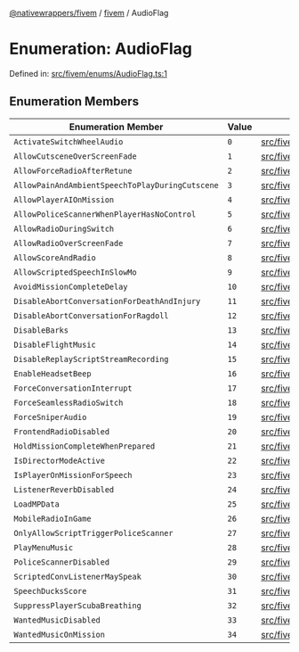 [@nativewrappers/fivem](../../README.md) / [fivem](../README.md) / AudioFlag

# Enumeration: AudioFlag

Defined in: [src/fivem/enums/AudioFlag.ts:1](https://github.com/nativewrappers/fivem/blob/b9a4f02a0f902a29cccc3c350b3c8379abeb4a1b/src/fivem/enums/AudioFlag.ts#L1)

## Enumeration Members

| Enumeration Member | Value | Defined in |
| ------ | ------ | ------ |
| <a id="activateswitchwheelaudio"></a> `ActivateSwitchWheelAudio` | `0` | [src/fivem/enums/AudioFlag.ts:2](https://github.com/nativewrappers/fivem/blob/b9a4f02a0f902a29cccc3c350b3c8379abeb4a1b/src/fivem/enums/AudioFlag.ts#L2) |
| <a id="allowcutsceneoverscreenfade"></a> `AllowCutsceneOverScreenFade` | `1` | [src/fivem/enums/AudioFlag.ts:3](https://github.com/nativewrappers/fivem/blob/b9a4f02a0f902a29cccc3c350b3c8379abeb4a1b/src/fivem/enums/AudioFlag.ts#L3) |
| <a id="allowforceradioafterretune"></a> `AllowForceRadioAfterRetune` | `2` | [src/fivem/enums/AudioFlag.ts:4](https://github.com/nativewrappers/fivem/blob/b9a4f02a0f902a29cccc3c350b3c8379abeb4a1b/src/fivem/enums/AudioFlag.ts#L4) |
| <a id="allowpainandambientspeechtoplayduringcutscene"></a> `AllowPainAndAmbientSpeechToPlayDuringCutscene` | `3` | [src/fivem/enums/AudioFlag.ts:5](https://github.com/nativewrappers/fivem/blob/b9a4f02a0f902a29cccc3c350b3c8379abeb4a1b/src/fivem/enums/AudioFlag.ts#L5) |
| <a id="allowplayeraionmission"></a> `AllowPlayerAIOnMission` | `4` | [src/fivem/enums/AudioFlag.ts:6](https://github.com/nativewrappers/fivem/blob/b9a4f02a0f902a29cccc3c350b3c8379abeb4a1b/src/fivem/enums/AudioFlag.ts#L6) |
| <a id="allowpolicescannerwhenplayerhasnocontrol"></a> `AllowPoliceScannerWhenPlayerHasNoControl` | `5` | [src/fivem/enums/AudioFlag.ts:7](https://github.com/nativewrappers/fivem/blob/b9a4f02a0f902a29cccc3c350b3c8379abeb4a1b/src/fivem/enums/AudioFlag.ts#L7) |
| <a id="allowradioduringswitch"></a> `AllowRadioDuringSwitch` | `6` | [src/fivem/enums/AudioFlag.ts:8](https://github.com/nativewrappers/fivem/blob/b9a4f02a0f902a29cccc3c350b3c8379abeb4a1b/src/fivem/enums/AudioFlag.ts#L8) |
| <a id="allowradiooverscreenfade"></a> `AllowRadioOverScreenFade` | `7` | [src/fivem/enums/AudioFlag.ts:9](https://github.com/nativewrappers/fivem/blob/b9a4f02a0f902a29cccc3c350b3c8379abeb4a1b/src/fivem/enums/AudioFlag.ts#L9) |
| <a id="allowscoreandradio"></a> `AllowScoreAndRadio` | `8` | [src/fivem/enums/AudioFlag.ts:10](https://github.com/nativewrappers/fivem/blob/b9a4f02a0f902a29cccc3c350b3c8379abeb4a1b/src/fivem/enums/AudioFlag.ts#L10) |
| <a id="allowscriptedspeechinslowmo"></a> `AllowScriptedSpeechInSlowMo` | `9` | [src/fivem/enums/AudioFlag.ts:11](https://github.com/nativewrappers/fivem/blob/b9a4f02a0f902a29cccc3c350b3c8379abeb4a1b/src/fivem/enums/AudioFlag.ts#L11) |
| <a id="avoidmissioncompletedelay"></a> `AvoidMissionCompleteDelay` | `10` | [src/fivem/enums/AudioFlag.ts:12](https://github.com/nativewrappers/fivem/blob/b9a4f02a0f902a29cccc3c350b3c8379abeb4a1b/src/fivem/enums/AudioFlag.ts#L12) |
| <a id="disableabortconversationfordeathandinjury"></a> `DisableAbortConversationForDeathAndInjury` | `11` | [src/fivem/enums/AudioFlag.ts:13](https://github.com/nativewrappers/fivem/blob/b9a4f02a0f902a29cccc3c350b3c8379abeb4a1b/src/fivem/enums/AudioFlag.ts#L13) |
| <a id="disableabortconversationforragdoll"></a> `DisableAbortConversationForRagdoll` | `12` | [src/fivem/enums/AudioFlag.ts:14](https://github.com/nativewrappers/fivem/blob/b9a4f02a0f902a29cccc3c350b3c8379abeb4a1b/src/fivem/enums/AudioFlag.ts#L14) |
| <a id="disablebarks"></a> `DisableBarks` | `13` | [src/fivem/enums/AudioFlag.ts:15](https://github.com/nativewrappers/fivem/blob/b9a4f02a0f902a29cccc3c350b3c8379abeb4a1b/src/fivem/enums/AudioFlag.ts#L15) |
| <a id="disableflightmusic"></a> `DisableFlightMusic` | `14` | [src/fivem/enums/AudioFlag.ts:16](https://github.com/nativewrappers/fivem/blob/b9a4f02a0f902a29cccc3c350b3c8379abeb4a1b/src/fivem/enums/AudioFlag.ts#L16) |
| <a id="disablereplayscriptstreamrecording"></a> `DisableReplayScriptStreamRecording` | `15` | [src/fivem/enums/AudioFlag.ts:17](https://github.com/nativewrappers/fivem/blob/b9a4f02a0f902a29cccc3c350b3c8379abeb4a1b/src/fivem/enums/AudioFlag.ts#L17) |
| <a id="enableheadsetbeep"></a> `EnableHeadsetBeep` | `16` | [src/fivem/enums/AudioFlag.ts:18](https://github.com/nativewrappers/fivem/blob/b9a4f02a0f902a29cccc3c350b3c8379abeb4a1b/src/fivem/enums/AudioFlag.ts#L18) |
| <a id="forceconversationinterrupt"></a> `ForceConversationInterrupt` | `17` | [src/fivem/enums/AudioFlag.ts:19](https://github.com/nativewrappers/fivem/blob/b9a4f02a0f902a29cccc3c350b3c8379abeb4a1b/src/fivem/enums/AudioFlag.ts#L19) |
| <a id="forceseamlessradioswitch"></a> `ForceSeamlessRadioSwitch` | `18` | [src/fivem/enums/AudioFlag.ts:20](https://github.com/nativewrappers/fivem/blob/b9a4f02a0f902a29cccc3c350b3c8379abeb4a1b/src/fivem/enums/AudioFlag.ts#L20) |
| <a id="forcesniperaudio"></a> `ForceSniperAudio` | `19` | [src/fivem/enums/AudioFlag.ts:21](https://github.com/nativewrappers/fivem/blob/b9a4f02a0f902a29cccc3c350b3c8379abeb4a1b/src/fivem/enums/AudioFlag.ts#L21) |
| <a id="frontendradiodisabled"></a> `FrontendRadioDisabled` | `20` | [src/fivem/enums/AudioFlag.ts:22](https://github.com/nativewrappers/fivem/blob/b9a4f02a0f902a29cccc3c350b3c8379abeb4a1b/src/fivem/enums/AudioFlag.ts#L22) |
| <a id="holdmissioncompletewhenprepared"></a> `HoldMissionCompleteWhenPrepared` | `21` | [src/fivem/enums/AudioFlag.ts:23](https://github.com/nativewrappers/fivem/blob/b9a4f02a0f902a29cccc3c350b3c8379abeb4a1b/src/fivem/enums/AudioFlag.ts#L23) |
| <a id="isdirectormodeactive"></a> `IsDirectorModeActive` | `22` | [src/fivem/enums/AudioFlag.ts:24](https://github.com/nativewrappers/fivem/blob/b9a4f02a0f902a29cccc3c350b3c8379abeb4a1b/src/fivem/enums/AudioFlag.ts#L24) |
| <a id="isplayeronmissionforspeech"></a> `IsPlayerOnMissionForSpeech` | `23` | [src/fivem/enums/AudioFlag.ts:25](https://github.com/nativewrappers/fivem/blob/b9a4f02a0f902a29cccc3c350b3c8379abeb4a1b/src/fivem/enums/AudioFlag.ts#L25) |
| <a id="listenerreverbdisabled"></a> `ListenerReverbDisabled` | `24` | [src/fivem/enums/AudioFlag.ts:26](https://github.com/nativewrappers/fivem/blob/b9a4f02a0f902a29cccc3c350b3c8379abeb4a1b/src/fivem/enums/AudioFlag.ts#L26) |
| <a id="loadmpdata"></a> `LoadMPData` | `25` | [src/fivem/enums/AudioFlag.ts:27](https://github.com/nativewrappers/fivem/blob/b9a4f02a0f902a29cccc3c350b3c8379abeb4a1b/src/fivem/enums/AudioFlag.ts#L27) |
| <a id="mobileradioingame"></a> `MobileRadioInGame` | `26` | [src/fivem/enums/AudioFlag.ts:28](https://github.com/nativewrappers/fivem/blob/b9a4f02a0f902a29cccc3c350b3c8379abeb4a1b/src/fivem/enums/AudioFlag.ts#L28) |
| <a id="onlyallowscripttriggerpolicescanner"></a> `OnlyAllowScriptTriggerPoliceScanner` | `27` | [src/fivem/enums/AudioFlag.ts:29](https://github.com/nativewrappers/fivem/blob/b9a4f02a0f902a29cccc3c350b3c8379abeb4a1b/src/fivem/enums/AudioFlag.ts#L29) |
| <a id="playmenumusic"></a> `PlayMenuMusic` | `28` | [src/fivem/enums/AudioFlag.ts:30](https://github.com/nativewrappers/fivem/blob/b9a4f02a0f902a29cccc3c350b3c8379abeb4a1b/src/fivem/enums/AudioFlag.ts#L30) |
| <a id="policescannerdisabled"></a> `PoliceScannerDisabled` | `29` | [src/fivem/enums/AudioFlag.ts:31](https://github.com/nativewrappers/fivem/blob/b9a4f02a0f902a29cccc3c350b3c8379abeb4a1b/src/fivem/enums/AudioFlag.ts#L31) |
| <a id="scriptedconvlistenermayspeak"></a> `ScriptedConvListenerMaySpeak` | `30` | [src/fivem/enums/AudioFlag.ts:32](https://github.com/nativewrappers/fivem/blob/b9a4f02a0f902a29cccc3c350b3c8379abeb4a1b/src/fivem/enums/AudioFlag.ts#L32) |
| <a id="speechducksscore"></a> `SpeechDucksScore` | `31` | [src/fivem/enums/AudioFlag.ts:33](https://github.com/nativewrappers/fivem/blob/b9a4f02a0f902a29cccc3c350b3c8379abeb4a1b/src/fivem/enums/AudioFlag.ts#L33) |
| <a id="suppressplayerscubabreathing"></a> `SuppressPlayerScubaBreathing` | `32` | [src/fivem/enums/AudioFlag.ts:34](https://github.com/nativewrappers/fivem/blob/b9a4f02a0f902a29cccc3c350b3c8379abeb4a1b/src/fivem/enums/AudioFlag.ts#L34) |
| <a id="wantedmusicdisabled"></a> `WantedMusicDisabled` | `33` | [src/fivem/enums/AudioFlag.ts:35](https://github.com/nativewrappers/fivem/blob/b9a4f02a0f902a29cccc3c350b3c8379abeb4a1b/src/fivem/enums/AudioFlag.ts#L35) |
| <a id="wantedmusiconmission"></a> `WantedMusicOnMission` | `34` | [src/fivem/enums/AudioFlag.ts:36](https://github.com/nativewrappers/fivem/blob/b9a4f02a0f902a29cccc3c350b3c8379abeb4a1b/src/fivem/enums/AudioFlag.ts#L36) |
